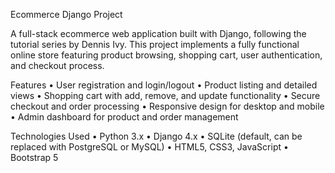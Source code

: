 Ecommerce Django Project

A full-stack ecommerce web application built with Django, following the tutorial series by Dennis Ivy. This project implements a fully functional online store featuring product browsing, shopping cart, user authentication, and checkout process.

Features
	•	User registration and login/logout
	•	Product listing and detailed views
	•	Shopping cart with add, remove, and update functionality
	•	Secure checkout and order processing
	•	Responsive design for desktop and mobile
	•	Admin dashboard for product and order management

Technologies Used
	•	Python 3.x
	•	Django 4.x
	•	SQLite (default, can be replaced with PostgreSQL or MySQL)
	•	HTML5, CSS3, JavaScript
	•	Bootstrap 5
